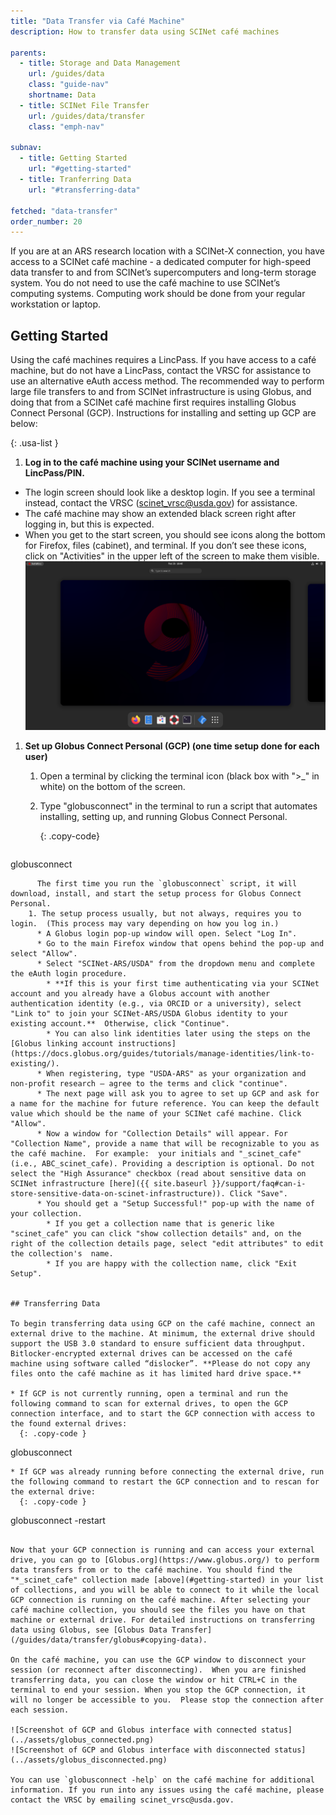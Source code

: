 ```yaml
---
title: "Data Transfer via Café Machine"
description: How to transfer data using SCINet café machines

parents:
  - title: Storage and Data Management
    url: /guides/data
    class: "guide-nav"
    shortname: Data
  - title: SCINet File Transfer
    url: /guides/data/transfer
    class: "emph-nav"

subnav:
  - title: Getting Started
    url: "#getting-started"
  - title: Tranferring Data
    url: "#transferring-data"

fetched: "data-transfer"
order_number: 20
---
```


If you are at an ARS research location with a SCINet-X connection, you have access to a SCINet café machine - a dedicated computer for high-speed data transfer to and from SCINet’s supercomputers and long-term storage system. <!--excerpt--> You do not need to use the café machine to use SCINet’s computing systems. Computing work should be done from your regular workstation or laptop. 

## Getting Started

Using the café machines requires a LincPass. If you have access to a café machine, but do not have a LincPass, contact the VRSC for assistance to use an alternative eAuth access method. The recommended way to perform large file transfers to and from SCINet infrastructure is using Globus, and doing that from a SCINet café machine first requires installing Globus Connect Personal (GCP). Instructions for installing and setting up GCP are below:

{: .usa-list }
1. **Log in to the café machine using your SCINet username and LincPass/PIN.**
  * The login screen should look like a desktop login.  If you see a terminal instead, contact the VRSC (scinet_vrsc@usda.gov) for assistance.
  * The café machine may show an extended black screen right after logging in, but this is expected. 
  * When you get to the start screen, you should see icons along the bottom for Firefox, files (cabinet), and terminal.  If you don’t see these icons, click on "Activities" in the upper left of the screen to make them visible.  
    ![Screenshot of the desktop with icon dock](../assets/cafe_desktop_ribbon.png)

1. **Set up Globus Connect Personal (GCP) (one time setup done for each user)**
    1. Open a terminal by clicking the terminal icon (black box with ">_" in white) on the bottom of the screen. 
    1. Type "globusconnect" in the terminal to run a script that automates installing, setting up, and running Globus Connect Personal.
        
        {: .copy-code}
        ```
globusconnect
```
      The first time you run the `globusconnect` script, it will download, install, and start the setup process for Globus Connect Personal.
    1. The setup process usually, but not always, requires you to login.  (This process may vary depending on how you log in.) 
      * A Globus login pop-up window will open. Select "Log In".  
      * Go to the main Firefox window that opens behind the pop-up and select "Allow".  
      * Select "SCINet-ARS/USDA" from the dropdown menu and complete the eAuth login procedure.
        * **If this is your first time authenticating via your SCINet account and you already have a Globus account with another authentication identity (e.g., via ORCID or a university), select "Link to" to join your SCINet-ARS/USDA Globus identity to your existing account.**  Otherwise, click "Continue".
        * You can also link identities later using the steps on the [Globus linking account instructions](https://docs.globus.org/guides/tutorials/manage-identities/link-to-existing/).
      * When registering, type "USDA-ARS" as your organization and non-profit research – agree to the terms and click "continue". 
      * The next page will ask you to agree to set up GCP and ask for a name for the machine for future reference. You can keep the default value which should be the name of your SCINet café machine. Click "Allow". 
      * Now a window for "Collection Details" will appear. For "Collection Name", provide a name that will be recognizable to you as the café machine.  For example:  your initials and "_scinet_cafe" (i.e., ABC_scinet_cafe). Providing a description is optional. Do not select the "High Assurance" checkbox (read about sensitive data on SCINet infrastructure [here]({{ site.baseurl }}/support/faq#can-i-store-sensitive-data-on-scinet-infrastructure)). Click "Save". 
      * You should get a "Setup Successful!" pop-up with the name of your collection. 
        * If you get a collection name that is generic like "scinet_cafe" you can click "show collection details" and, on the right of the collection details page, select "edit attributes" to edit the collection's  name.  
        * If you are happy with the collection name, click "Exit Setup".      


## Transferring Data 

To begin transferring data using GCP on the café machine, connect an external drive to the machine. At minimum, the external drive should support the USB 3.0 standard to ensure sufficient data throughput. Bitlocker-encrypted external drives can be accessed on the café machine using software called “dislocker”. **Please do not copy any files onto the café machine as it has limited hard drive space.** 

* If GCP is not currently running, open a terminal and run the following command to scan for external drives, to open the GCP connection interface, and to start the GCP connection with access to the found external drives:
  {: .copy-code }
```
globusconnect
``` 
* If GCP was already running before connecting the external drive, run the following command to restart the GCP connection and to rescan for the external drive:
  {: .copy-code }
```
globusconnect -restart
```   

Now that your GCP connection is running and can access your external drive, you can go to [Globus.org](https://www.globus.org/) to perform data transfers from or to the café machine. You should find the "*_scinet_cafe" collection made [above](#getting-started) in your list of collections, and you will be able to connect to it while the local GCP connection is running on the café machine. After selecting your café machine collection, you should see the files you have on that machine or external drive. For detailed instructions on transferring data using Globus, see [Globus Data Transfer](/guides/data/transfer/globus#copying-data). 

On the café machine, you can use the GCP window to disconnect your session (or reconnect after disconnecting).  When you are finished transferring data, you can close the window or hit CTRL+C in the terminal to end your session. When you stop the GCP connection, it will no longer be accessible to you.  Please stop the connection after each session. 

![Screenshot of GCP and Globus interface with connected status](../assets/globus_connected.png)
![Screenshot of GCP and Globus interface with disconnected status](../assets/globus_disconnected.png)

You can use `globusconnect -help` on the café machine for additional information. If you run into any issues using the café machine, please contact the VRSC by emailing scinet_vrsc@usda.gov.  


